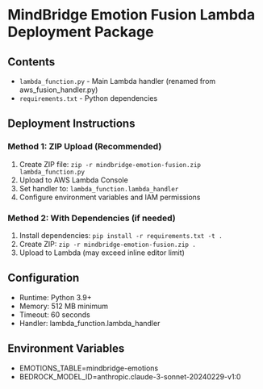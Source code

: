 # MindBridge Emotion Fusion Lambda Deployment Package

## Contents
- `lambda_function.py` - Main Lambda handler (renamed from aws_fusion_handler.py)
- `requirements.txt` - Python dependencies

## Deployment Instructions

### Method 1: ZIP Upload (Recommended)
1. Create ZIP file: `zip -r mindbridge-emotion-fusion.zip lambda_function.py`
2. Upload to AWS Lambda Console
3. Set handler to: `lambda_function.lambda_handler`
4. Configure environment variables and IAM permissions

### Method 2: With Dependencies (if needed)
1. Install dependencies: `pip install -r requirements.txt -t .`
2. Create ZIP: `zip -r mindbridge-emotion-fusion.zip .`
3. Upload to Lambda (may exceed inline editor limit)

## Configuration
- Runtime: Python 3.9+
- Memory: 512 MB minimum
- Timeout: 60 seconds
- Handler: lambda_function.lambda_handler

## Environment Variables
- EMOTIONS_TABLE=mindbridge-emotions
- BEDROCK_MODEL_ID=anthropic.claude-3-sonnet-20240229-v1:0
